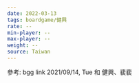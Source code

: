 ```yaml
---
date: 2022-03-13
tags: boardgame/健興
rate: --
min-player: --
max-player: --
weight: --
source: Taiwan
---
```


參考: bgg link
2021/09/14, Tue 和 健興、裴裴


